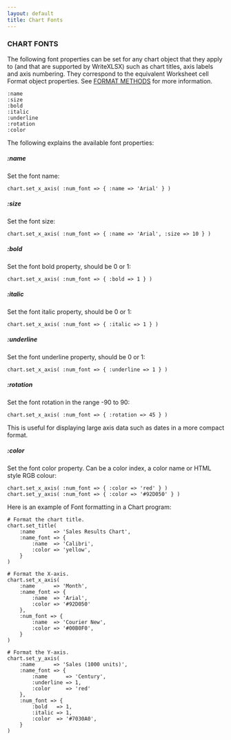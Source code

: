 ```yaml
---
layout: default
title: Chart Fonts
---
```

### <a name="chart_fonts" class="anchor" href="#chart_fonts"><span class="octicon octicon-link" /></a>CHART FONTS

The following font properties can be set for any chart object that they apply to
(and that are supported by WriteXLSX) such as chart titles, axis labels
and axis numbering.
They correspond to the equivalent Worksheet cell Format object properties.
See [FORMAT METHODS][] for more information.

    :name
    :size
    :bold
    :italic
    :underline
    :rotation
    :color

The following explains the available font properties:

##### <a name="name" class="anchor" href="#name"><span class="octicon octicon-link" /></a>:name
Set the font name:

    chart.set_x_axis( :num_font => { :name => 'Arial' } )

##### <a name="size" class="anchor" href="#size"><span class="octicon octicon-link" /></a>:size
Set the font size:

    chart.set_x_axis( :num_font => { :name => 'Arial', :size => 10 } )

##### <a name="bold" class="anchor" href="#bold"><span class="octicon octicon-link" /></a>:bold
Set the font bold property, should be 0 or 1:

    chart.set_x_axis( :num_font => { :bold => 1 } )

##### <a name="italic" class="anchor" href="#italic"><span class="octicon octicon-link" /></a>:italic
Set the font italic property, should be 0 or 1:

    chart.set_x_axis( :num_font => { :italic => 1 } )

##### <a name="underline" class="anchor" href="#underline"><span class="octicon octicon-link" /></a>:underline
Set the font underline property, should be 0 or 1:

    chart.set_x_axis( :num_font => { :underline => 1 } )

##### <a name="rotation" class="anchor" href="#rotation"><span class="octicon octicon-link" /></a>:rotation
Set the font rotation in the range -90 to 90:

    chart.set_x_axis( :num_font => { :rotation => 45 } )

This is useful for displaying large axis data such as dates in a more compact format.

##### <a name="color" class="anchor" href="#color"><span class="octicon octicon-link" /></a>:color
Set the font color property. Can be a color index, a color name or HTML style RGB colour:

    chart.set_x_axis( :num_font => { :color => 'red' } )
    chart.set_y_axis( :num_font => { :color => '#92D050' } )

Here is an example of Font formatting in a Chart program:

    # Format the chart title.
    chart.set_title(
        :name      => 'Sales Results Chart',
        :name_font => {
            :name  => 'Calibri',
            :color => 'yellow',
        }
    )

    # Format the X-axis.
    chart.set_x_axis(
        :name      => 'Month',
        :name_font => {
            :name  => 'Arial',
            :color => '#92D050'
        },
        :num_font => {
            :name  => 'Courier New',
            :color => '#00B0F0',
        }
    )

    # Format the Y-axis.
    chart.set_y_axis(
        :name      => 'Sales (1000 units)',
        :name_font => {
            :name      => 'Century',
            :underline => 1,
            :color     => 'red'
        },
        :num_font => {
            :bold   => 1,
            :italic => 1,
            :color  => '#7030A0',
        }
    )


[FORMAT METHODS]: format.html#format
